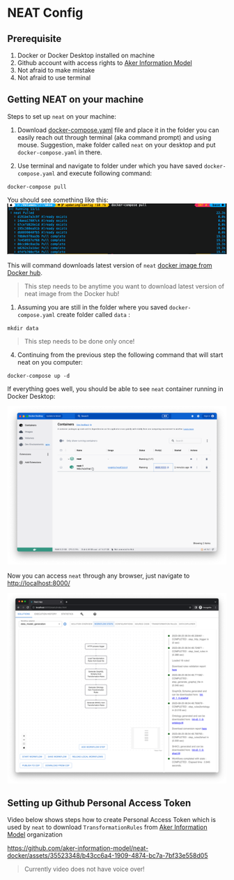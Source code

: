 # NEAT Config

## Prerequisite
1. Docker or Docker Desktop installed on machine
2. Github account with access rights to [Aker Information Model](https://github.com/aker-information-model)
3. Not afraid to make mistake
4. Not afraid to use terminal



## Getting NEAT on your machine
Steps to set up `neat` on your machine:

1. Download [docker-compose.yaml](./docker-compose.yaml) file and place it in the folder you can easily reach out through terminal (aka command prompt) and using mouse. Suggestion, make folder called `neat` on your desktop and put `docker-compose.yaml` in there.

2. Use terminal and navigate to folder under which you have saved `docker-compose.yaml` and execute following command:

```
docker-compose pull
```

You should see something like this:
![](media/terminal_docker_pull.png)

This will command downloads latest version of `neat` [docker image from Docker hub](https://hub.docker.com/r/cognite/neat).


> This step needs to be anytime you want to download latest version of neat image from the Docker hub!

1. Assuming you are still in the folder where you saved `docker-compose.yaml` create folder called `data` :

```
mkdir data
```
> This step needs to be done only once!


4. Continuing from the previous step the following command that will start neat on you computer:

```
docker-compose up -d
```

If everything goes well, you should be able to see `neat` container running in Docker Desktop:

![](media/docker_desktop.png)

Now you can access `neat` through any browser, just navigate to [http://localhost:8000/](http://localhost:8000/)

![](media/neat_running.png)


## Setting up Github Personal Access Token


Video below shows steps how to create Personal Access Token which is used by `neat` to download `TransformationRules` from [Aker Information Model](https://github.com/aker-information-model) organization

https://github.com/aker-information-model/neat-docker/assets/35523348/b43cc6a4-1909-4874-bc7a-7bf33e558d05

> Currently video does not have voice over!
